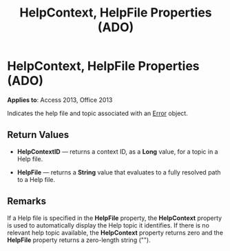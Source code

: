 ﻿---
title: HelpContext, HelpFile Properties (ADO)
TOCTitle: HelpContext, HelpFile Properties (ADO)
ms:assetid: 8a79f994-f17c-2983-0593-095801be762e
ms:mtpsurl: https://msdn.microsoft.com/library/JJ249608(v=office.15)
ms:contentKeyID: 48546194
ms.date: 09/18/2015
mtps_version: v=office.15
---

# HelpContext, HelpFile Properties (ADO)


**Applies to**: Access 2013, Office 2013

Indicates the help file and topic associated with an [Error](error-object-ado.md) object.

## Return Values

  - **HelpContextID** — returns a context ID, as a **Long** value, for a topic in a Help file.

  - **HelpFile** — returns a **String** value that evaluates to a fully resolved path to a Help file.

## Remarks

If a Help file is specified in the **HelpFile** property, the **HelpContext** property is used to automatically display the Help topic it identifies. If there is no relevant help topic available, the **HelpContext** property returns zero and the **HelpFile** property returns a zero-length string ("").


